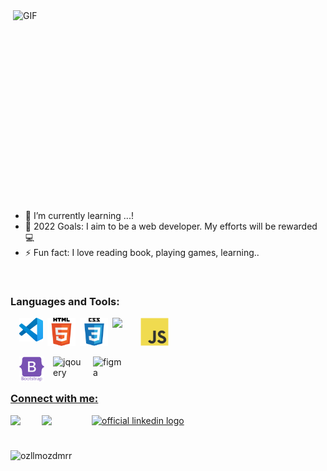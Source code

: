 
<img align="right" alt="GIF" src="https://media.giphy.com/media/L1R1tvI9svkIWwpVYr/giphy.gif"  width="500" height="320" />


##
- 🌱 I’m currently learning ...!
- 🥅 2022 Goals: I aim to be a web developer. My efforts will be rewarded 💻
- ⚡ Fun fact: I love reading book, playing games, learning..
<br>

### Languages and Tools:

<img align="left" style="margin-left:1.0em"  alt="Visual Studio Code" width="38px" src="https://raw.githubusercontent.com/github/explore/80688e429a7d4ef2fca1e82350fe8e3517d3494d/topics/visual-studio-code/visual-studio-code.png" />
<img align="left" style="margin-left:0.5em" alt="HTML5" width="45px" src="https://raw.githubusercontent.com/github/explore/80688e429a7d4ef2fca1e82350fe8e3517d3494d/topics/html/html.png" />
<img align="left" style="margin-left:0.5em"  alt="CSS3" width="45px" src="https://raw.githubusercontent.com/github/explore/80688e429a7d4ef2fca1e82350fe8e3517d3494d/topics/css/css.png" />
<img align="left" style="margin-left:0.5em" width="45px" src="https://img.icons8.com/color/48/4a90e2/git.png"/>

<img src="https://raw.githubusercontent.com/devicons/devicon/master/icons/javascript/javascript-original.svg" alt="javascript" width="45" />

<a href="https://getbootstrap.com" target="_blank"> <img align="left" style="margin-left:1.0em"  src="https://raw.githubusercontent.com/devicons/devicon/master/icons/bootstrap/bootstrap-plain-wordmark.svg" alt="bootstrap" width="40" height="40"/>
 
<a href="https://jquery.com" target="_blank"><img align="left" style="margin-left:1.0em"  src="https://user-images.githubusercontent.com/97258275/165496009-964e2a05-404e-49ff-87cc-bb3d28ec1e9b.png" alt="jqouery" width="50" height="50"/>
 
<a href="https://figma.com" target="_blank"><img align="left" style="margin-left:1.0em" src="https://user-images.githubusercontent.com/97258275/165496957-caa599e4-19a4-48b8-98db-750cda1ea722.png" alt="figma" width="50" height="35"/>
<br>
<br>

### Connect with me:
<a href="mailto:ozllmozdmrr00@gmail.com" ><img width="50px" align="left" src="https://img.icons8.com/color/48/4a90e2/gmail.png"/>
<a href="https://app.patika.dev/nymeria"><img src="https://miro.medium.com/max/3150/2*TZeK0kyHTRHVv3gUi8BtQg.png" width="80px" align="left">
<a href="https://www.linkedin.com/in/ozllmozdmrr/"><img src="https://www.freepnglogos.com/uploads/official-linkedin-logo----17.png" width="40px" alt="official linkedin logo"/>


<h1></h1>
<p><img align="left" src="https://github-readme-stats.vercel.app/api/top-langs?username=ozllmozdmrr&show_icons=true&theme=radical&locale=en&layout=compact" alt="ozllmozdmrr"/></p>
